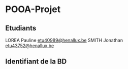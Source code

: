 # POOA-Projet
## Etudiants
LOREA Pauline   etu40989@henallux.be
SMITH Jonathan  etu43752@henallux.be

## Identifiant de la BD 
